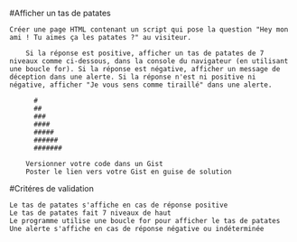 #Afficher un tas de patates

    Créer une page HTML contenant un script qui pose la question "Hey mon ami ! Tu aimes ça les patates ?" au visiteur.

        Si la réponse est positive, afficher un tas de patates de 7 niveaux comme ci-dessous, dans la console du navigateur (en utilisant une boucle for). Si la réponse est négative, afficher un message de déception dans une alerte. Si la réponse n'est ni positive ni négative, afficher "Je vous sens comme tiraillé" dans une alerte.

          #
          ##
          ###
          ####
          #####
          ######
          #######

        Versionner votre code dans un Gist
        Poster le lien vers votre Gist en guise de solution

#Critéres de validation

    Le tas de patates s'affiche en cas de réponse positive
    Le tas de patates fait 7 niveaux de haut
    Le programme utilise une boucle for pour afficher le tas de patates
    Une alerte s'affiche en cas de réponse négative ou indéterminée

